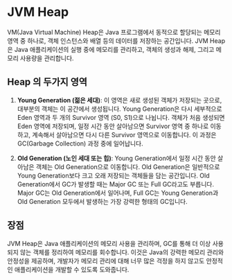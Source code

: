# JVM Heap
VM(Java Virtual Machine) Heap은 Java 프로그램에서 동적으로 할당되는 메모리 영역 중 하나로, 객체 인스턴스와 배열 등의 데이터를 저장하는 공간입니다. JVM Heap은 Java 애플리케이션의 실행 중에 메모리를 관리하고, 객체의 생성과 해제, 그리고 메모리 사용량을 관리합니다.

## Heap 의 두가지 영역

1. **Young Generation (젊은 세대)**: 이 영역은 새로 생성된 객체가 저장되는 곳으로, 대부분의 객체는 이 공간에서 생성됩니다. Young Generation은 다시 세부적으로 Eden 영역과 두 개의 Survivor 영역 (S0, S1)으로 나뉩니다.
   객체가 처음 생성되면 Eden 영역에 저장되며, 일정 시간 동안 살아남으면 Survivor 영역 중 하나로 이동하고, 계속해서 살아남으면 다시 다른 Survivor 영역으로 이동합니다. 이 과정은 GC(Garbage Collection) 과정 중에 일어납니다.

3. **Old Generation (노인 세대 또는 힙)**: Young Generation에서 일정 시간 동안 살아남은 객체는 Old Generation으로 이동합니다. Old Generation은 일반적으로 Young Generation보다 크고 오래 저장되는 객체들을 담는 공간입니다.
 Old Generation에서 GC가 발생할 때는 Major GC 또는 Full GC라고도 부릅니다. Major GC는 Old Generation에서 일어나며, Full GC는 Young Generation과 Old Generation 모두에서 발생하는 가장 강력한 형태의 GC입니다.

## 장점
JVM Heap은 Java 애플리케이션의 메모리 사용을 관리하며, GC를 통해 더 이상 사용되지 않는 객체를 정리하여 메모리를 회수합니다. 
이것은 Java의 강력한 메모리 관리와 안정성을 제공하며, 개발자가 메모리 관리에 대해 너무 많은 걱정을 하지 않고도 안정적인 애플리케이션을 개발할 수 있도록 도와줍니다.
